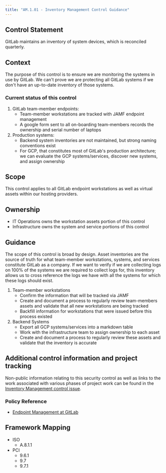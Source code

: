 ```yaml
---
title: "AM.1.01 - Inventory Management Control Guidance"
---
```


## Control Statement

GitLab maintains an inventory of system devices, which is reconciled quarterly.

## Context

The purpose of this control is to ensure we are monitoring the systems in use by GitLab. We can't prove we are protecting all GitLab systems if we don't have an up-to-date inventory of those systems.

### Current status of this control

1. GitLab team-member endpoints:
    - Team-member workstations are tracked with JAMF endpoint management
    - A google form sent to all on-boarding team-members records the ownership and serial number of laptops
1. Production systems:
    - Backend system inventories are not maintained, but strong naming conventions exist
    - For GCP, that constitutes most of GitLab's production architecture; we can evaluate the GCP systems/services, discover new systems, and assign ownership

## Scope

This control applies to all GitLab endpoint workstations as well as virtual assets within our hosting providers.

## Ownership

- IT Operations owns the workstation assets portion of this control
- Infrastructure owns the system and service portions of this control

## Guidance

The scope of this control is broad by design. Asset inventories are the source of truth for what team-member workstations, systems, and services constitute GitLab as a company. If we want to verify if we are collecting logs on 100% of the systems we are required to collect logs for, this inventory allows us to cross reference the logs we have with all the systems for which these logs should exist.

1. Team-member workstations
    - Confirm the information that will be tracked via JAMF
    - Create and document a process to regularly review team-members assets and validate that all new workstations are being tracked
    - Backfill information for workstations that were issued before this process existed
1. Backend Systems
    - Export all GCP systems/services into a markdown table
    - Work with the infrastructure team to assign ownership to each asset
    - Create and document a process to regularly review these assets and validate that the inventory is accurate

## Additional control information and project tracking

Non-public information relating to this security control as well as links to the work associated with various phases of project work can be found in the [Inventory Management control issue](https://gitlab.com/gitlab-com/gl-security/security-assurance/sec-compliance/compliance/issues/761).

### Policy Reference

- [Endpoint Management at GitLab](https://about.gitlab.com/handbook/business-technology/team-member-enablement/onboarding-access-requests/endpoint-management/)

## Framework Mapping

- ISO
  - A.8.1.1
- PCI
  - 9.6.1
  - 9.7
  - 9.7.1
